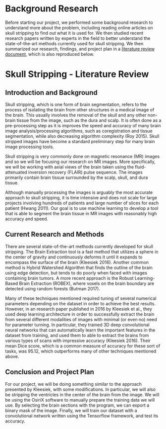 # Background Research

Before starting our project, we performed some background research to
understand more about the problem, including reading online articles on skull stripping
to find out what it is used for. We then studied recent research papers written
by experts in the field to better understand the state-of-the-art methods currently
used for skull stripping. We then summarized our research, findings, and project plan in
a [literature review document](lit_review.pdf), which is also reproduced below.

# Skull Stripping - Literature Review

## Introduction and Background

Skull stripping, which is one form of brain segmentation, refers to the process of 
isolating the brain from other structures in a medical image of the brain. This usually 
involves the removal of the skull and any other non-brain tissue from the image, 
such as the dura and scalp. It is often done as a pre-processing step as it is improves 
the speed and accuracy of many brain image analysis/processing algorithms, such as 
coregistration and tissue segmentation, while also decreasing algorithm 
complexity (Roy 2015). Skull stripped images have become a standard preliminary 
step for many brain image processing tools. 

Skull stripping is very commonly done on magnetic resonance (MR) images and so we will
be focusing our research on MR images. More specifically, we will be working with axial
views of the brain taken using the fluid-attenuated inversion recovery (FLAIR) pulse 
sequence. The images primarily contain brain tissue surrounded by the scalp, skull, and 
dura tissue.
 
Although manually processing the images is arguably the most accurate approach to skull 
stripping, it is time intensive and does not scale for large projects involving hundreds 
of patients and large number of slices for each patient (Hwang 2011). Our goal is to use 
machine learning to develop a tool that is able to segment the brain tissue in MR images 
with reasonably high accuracy and speed. 

## Current Research and Methods

There are several state-of-the-art methods currently developed for skull stripping. 
The Brain Extraction tool is a fast method that utilizes a sphere in the center of 
gravity and continuously deforms it until it expands to encompass the surface of the 
brain (Kleesiek 2016). Another common method is Hybrid Watershed Algorithm that finds 
the outline of the brain using edge detection, but tends to do poorly when faced with 
images containing brain tumors. A more recent approach is the Robust Learning-Based 
Brain Extraction (ROBEX), where voxels on the brain boundary are detected using random 
forests (Butman 2017).

Many of these techniques mentioned required tuning of several numerical parameters 
depending on the dataset in order to achieve the best results. However, in an research 
paper published in 2016 by Kleesiek et al., they used deep learning architecture in 
order to successfully extract the brain from several different modalities of images 
with minimal (or even no) need for parameter turning. In particular, they trained 3D 
deep convolutional neural networks that can automatically learn the important features 
in the dataset from training, and used them to able to extract the brains from various 
types of scans with impressive accuracy (Kleesiek 2016). Their mean Dice score, which 
is a common measure of accuracy for these sort of tasks, was 95.12, which outperforms 
many of other techniques mentioned above.

## Conclusion and Project Plan

For our project, we will be doing something similar to the approach presented by 
Kleesiek, with some modifications. In particular, we will also be stripping the 
ventricles in the center of the brain from the image. We will be using the OsiriX 
software to manually prepare the training data we will use. By selecting the brain 
sections with the program, we can export a binary mask of the image. Finally, we will 
train our dataset with a convolutional network written using the Tensorflow framework, 
and test its accuracy. 